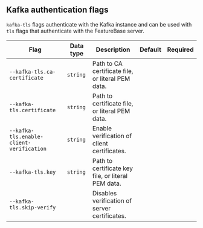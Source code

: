 ## Kafka authentication flags

`kafka-tls` flags authenticate with the Kafka instance and can be used with `tls` flags that authenticate with the FeatureBase server.

| Flag | Data type | Description | Default | Required |
|---|---|---|---|---|
| `--kafka-tls.ca-certificate` | `string` | Path to CA certificate file, or literal PEM data. |  |  |
| `--kafka-tls.certificate` | `string` | Path to certificate file, or literal PEM data. |  |  |
| `--kafka-tls.enable-client-verification` | `string` | Enable verification of client certificates. |  |  |
| `--kafka-tls.key` | `string` | Path to certificate key file, or literal PEM data. |  |  |
| `--kafka-tls.skip-verify` |  | Disables verification of server certificates. |  |  |
